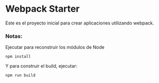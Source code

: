 # Webpack Starter

Este es el proyecto inicial para crear aplicaciones utilizando webpack.

### Notas:
Ejecutar para reconstruir los módulos de Node
```
npm install
```

Y para construir el build, ejecutar:
```
npm run build
```